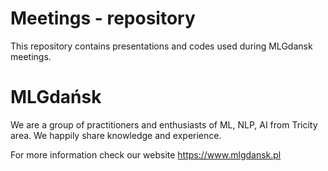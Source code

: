 # Meetings - repository
This repository contains presentations and codes used during MLGdansk meetings.


# MLGdańsk
We are a group of practitioners and enthusiasts of ML, NLP, AI from Tricity area. We happily share knowledge and experience.

For more information check our website https://www.mlgdansk.pl
